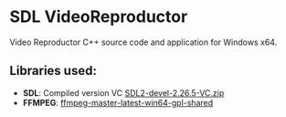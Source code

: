 # SDL VideoReproductor

Video Reproductor C++ source code and application for Windows x64.

## Libraries used:
- **SDL**: Compiled version VC [SDL2-devel-2.26.5-VC.zip](https://github.com/libsdl-org/SDL/releases/tag/release-2.26.5)
- **FFMPEG**: [ffmpeg-master-latest-win64-gpl-shared](https://github.com/BtbN/FFmpeg-Builds/releases)